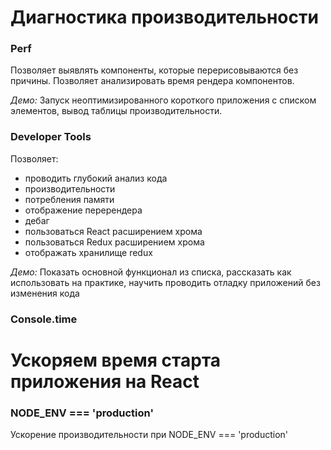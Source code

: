 # Диагностика производительности

### Perf
Позволяет выявлять компоненты, которые перерисовываются без причины. Позволяет анализировать время рендера компонентов.

*Демо:* Запуск неоптимизированного короткого приложения с списком элементов, вывод таблицы производительности.

### Developer Tools
Позволяет: 
- проводить глубокий анализ кода
- производительности
- потребления памяти
- отображение перерендера
- дебаг 
- пользоваться React расширением хрома
- пользоваться Redux расширением хрома
- отображать хранилище redux

*Демо:* Показать основной функционал из списка, рассказать как использовать на практике, научить проводить отладку приложений без изменения кода

### Console.time

# Ускоряем время старта приложения на React

### NODE_ENV === 'production'

Ускорение производительности при NODE_ENV === 'production'


